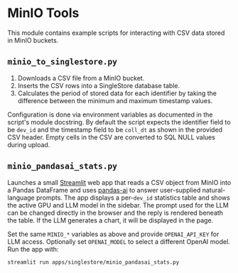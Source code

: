 # MinIO Tools

This module contains example scripts for interacting with CSV data stored in
MinIO buckets.

## `minio_to_singlestore.py`

1. Downloads a CSV file from a MinIO bucket.
2. Inserts the CSV rows into a SingleStore database table.
3. Calculates the period of stored data for each identifier by taking the
   difference between the minimum and maximum timestamp values.

Configuration is done via environment variables as documented in the script's
module docstring. By default the script expects the identifier field to be
`dev_id` and the timestamp field to be `coll_dt` as shown in the provided CSV
header. Empty cells in the CSV are converted to SQL NULL values during upload.

## `minio_pandasai_stats.py`

Launches a small [Streamlit](https://streamlit.io) web app that reads a CSV
object from MinIO into a Pandas DataFrame and uses
[pandas-ai](https://github.com/gventuri/pandas-ai) to answer user-supplied
natural-language prompts. The app displays a per-`dev_id` statistics table and
shows the active GPU and LLM model in the sidebar. The prompt used for the LLM
can be changed directly in the browser and the reply is rendered beneath the
table. If the LLM generates a chart, it will be displayed in the page.

Set the same `MINIO_*` variables as above and provide `OPENAI_API_KEY` for LLM
access. Optionally set `OPENAI_MODEL` to select a different OpenAI model. Run
the app with:

```bash
streamlit run apps/singlestore/minio_pandasai_stats.py
```
